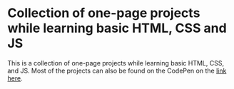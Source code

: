 # Collection of one-page projects while learning basic HTML, CSS and JS

This is a collection of one-page projects while learning basic HTML, CSS, and JS.
Most of the projects can also be found on the CodePen on the [link here](https://codepen.io/scokic/).
